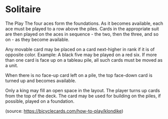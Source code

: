 # Solitaire

The Play
The four aces form the foundations. As it becomes available, each ace must be played to a row above the piles. Cards in the appropriate suit are then played on the aces in sequence - the two, then the three, and so on - as they become available.

Any movable card may be placed on a card next-higher in rank if it is of opposite color. Example: A black five may be played on a red six. If more than one card is face up on a tableau pile, all such cards must be moved as a unit.

When there is no face-up card left on a pile, the top face-down card is turned up and becomes available.

Only a king may fill an open space in the layout. The player turns up cards from the top of the deck. The card may be used for building on the piles, if possible, played on a foundation.

(source: https://bicyclecards.com/how-to-play/klondike)
